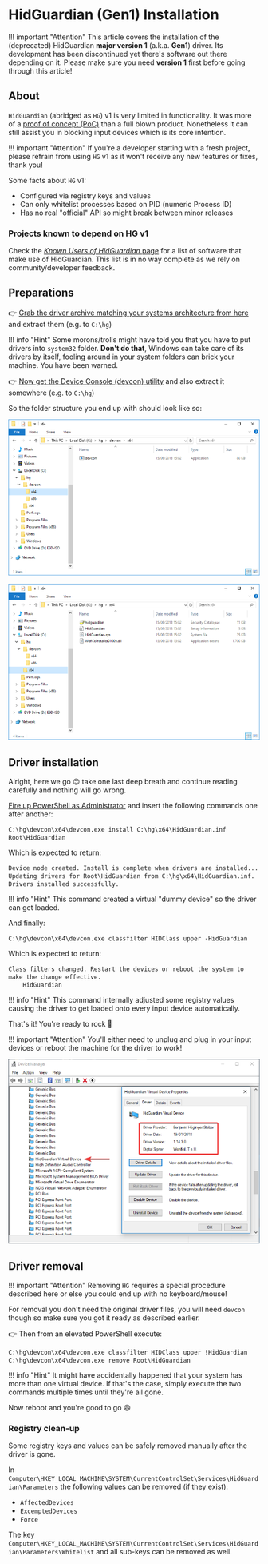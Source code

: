 # HidGuardian (Gen1) Installation

!!! important "Attention"
    This article covers the installation of the (deprecated) HidGuardian **major version 1** (a.k.a. **Gen1**) driver. Its development has been discontinued yet there's software out there depending on it. Please make sure you need **version 1** first before going through this article!

## About

`HidGuardian` (abridged as `HG`) v1 is very limited in functionality. It was more of a [proof of concept (PoC)](https://en.wikipedia.org/wiki/Proof_of_concept) than a full blown product. Nonetheless it can still assist you in blocking input devices which is its core intention.

!!! important "Attention"
    If you're a developer starting with a fresh project, please refrain from using `HG` v1 as it won't receive any new features or fixes, thank you!

Some facts about `HG` v1:

- Configured via registry keys and values
- Can only whitelist processes based on PID (numeric Process ID)
- Has no real "official" API so might break between minor releases

### Projects known to depend on HG v1

Check the [_Known Users of HidGuardian_ page](Hall-of-fame.md) for a list of software that make use of HidGuardian. This list is in no way complete as we rely on community/developer feedback.

## Preparations

👉 [Grab the driver archive matching your systems architecture from here](https://downloads.nefarius.at/projects/HidGuardian/stable/1.14.3.0/windows/) and extract them (e.g. to `C:\hg`)

!!! info "Hint"
    Some morons/trolls might have told you that you have to put drivers into `system32` folder. **Don't do that**, Windows can take care of its drivers by itself, fooling around in your system folders can brick your machine. You have been warned.

👉 [Now get the Device Console (devcon) utility](https://downloads.nefarius.at/other/microsoft/devcon.zip) and also extract it somewhere (e.g. to `C:\hg`)

So the folder structure you end up with should look like so:

[![vmware_2018-08-15_16-02-58.png](images/vmware_2018-08-15_16-02-58.png)](images/vmware_2018-08-15_16-02-58.png)

[![2018-08-15_16-04-35.png](images/2018-08-15_16-04-35.png)](images/2018-08-15_16-04-35.png)

## Driver installation

Alright, here we go 😊 take one last deep breath and continue reading carefully and nothing will go wrong.

[Fire up PowerShell as Administrator](https://www.top-password.com/blog/5-ways-to-run-powershell-as-administrator-in-windows-10/) and insert the following commands one after another:

```text
C:\hg\devcon\x64\devcon.exe install C:\hg\x64\HidGuardian.inf Root\HidGuardian
```

Which is expected to return:

```text
Device node created. Install is complete when drivers are installed...
Updating drivers for Root\HidGuardian from C:\hg\x64\HidGuardian.inf.
Drivers installed successfully.
```

!!! info "Hint"
    This command created a virtual "dummy device" so the driver can get loaded.

And finally:

```text
C:\hg\devcon\x64\devcon.exe classfilter HIDClass upper -HidGuardian
```

Which is expected to return:

```text
Class filters changed. Restart the devices or reboot the system to make the change effective.
    HidGuardian
```

!!! info "Hint"
    This command internally adjusted some registry values causing the driver to get loaded onto every input device automatically.

That's it! You're ready to rock 🎉

!!! important "Attention"
    You'll either need to unplug and plug in your input devices or reboot the machine for the driver to work!

[![2018-08-15_16-14-01.png](images/2018-08-15_16-14-01.png)](images/2018-08-15_16-14-01.png)

## Driver removal

!!! important "Attention"
    Removing `HG` requires a special procedure described here or else you could end up with no keyboard/mouse!

For removal you don't need the original driver files, you will need `devcon` though so make sure you got it ready as described earlier.

👉 Then from an elevated PowerShell execute:

```text
C:\hg\devcon\x64\devcon.exe classfilter HIDClass upper !HidGuardian
C:\hg\devcon\x64\devcon.exe remove Root\HidGuardian
```

!!! info "Hint"
    It might have accidentally happened that your system has more than one virtual device. If that's the case, simply execute the two commands multiple times until they're all gone.

Now reboot and you're good to go 😄

### Registry clean-up

Some registry keys and values can be safely removed manually after the driver is gone.

In `Computer\HKEY_LOCAL_MACHINE\SYSTEM\CurrentControlSet\Services\HidGuardian\Parameters` the following values can be removed (if they exist):

- `AffectedDevices`
- `ExcemptedDevices`
- `Force`

The key `Computer\HKEY_LOCAL_MACHINE\SYSTEM\CurrentControlSet\Services\HidGuardian\Parameters\Whitelist` and all sub-keys can be removed as well.
